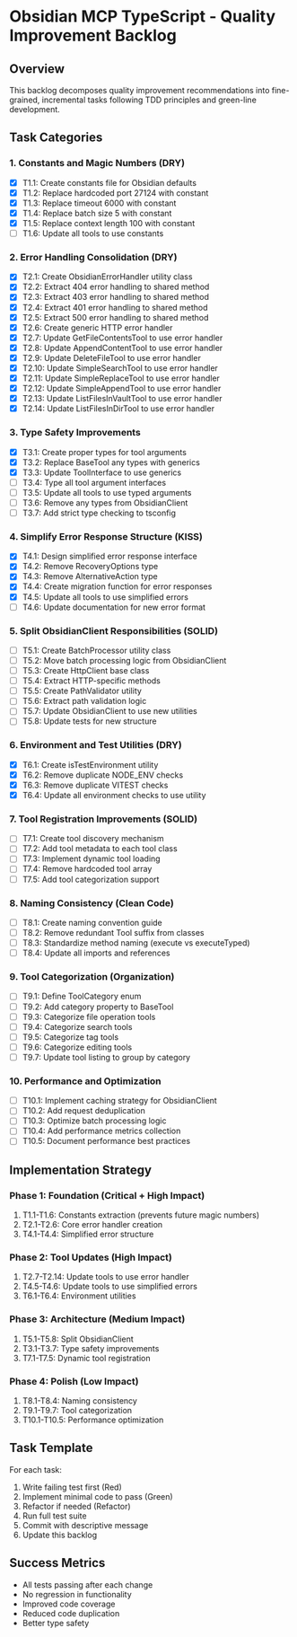 # Obsidian MCP TypeScript - Quality Improvement Backlog

## Overview
This backlog decomposes quality improvement recommendations into fine-grained, incremental tasks following TDD principles and green-line development.

## Task Categories

### 1. Constants and Magic Numbers (DRY)
- [x] T1.1: Create constants file for Obsidian defaults
- [x] T1.2: Replace hardcoded port 27124 with constant
- [x] T1.3: Replace timeout 6000 with constant
- [x] T1.4: Replace batch size 5 with constant
- [x] T1.5: Replace context length 100 with constant
- [ ] T1.6: Update all tools to use constants

### 2. Error Handling Consolidation (DRY)
- [x] T2.1: Create ObsidianErrorHandler utility class
- [x] T2.2: Extract 404 error handling to shared method
- [x] T2.3: Extract 403 error handling to shared method
- [x] T2.4: Extract 401 error handling to shared method
- [x] T2.5: Extract 500 error handling to shared method
- [x] T2.6: Create generic HTTP error handler
- [x] T2.7: Update GetFileContentsTool to use error handler
- [x] T2.8: Update AppendContentTool to use error handler
- [x] T2.9: Update DeleteFileTool to use error handler
- [x] T2.10: Update SimpleSearchTool to use error handler
- [x] T2.11: Update SimpleReplaceTool to use error handler
- [x] T2.12: Update SimpleAppendTool to use error handler
- [x] T2.13: Update ListFilesInVaultTool to use error handler
- [x] T2.14: Update ListFilesInDirTool to use error handler

### 3. Type Safety Improvements
- [x] T3.1: Create proper types for tool arguments
- [x] T3.2: Replace BaseTool any types with generics
- [x] T3.3: Update ToolInterface to use generics
- [ ] T3.4: Type all tool argument interfaces
- [ ] T3.5: Update all tools to use typed arguments
- [ ] T3.6: Remove any types from ObsidianClient
- [ ] T3.7: Add strict type checking to tsconfig

### 4. Simplify Error Response Structure (KISS)
- [x] T4.1: Design simplified error response interface
- [x] T4.2: Remove RecoveryOptions type
- [x] T4.3: Remove AlternativeAction type
- [x] T4.4: Create migration function for error responses
- [x] T4.5: Update all tools to use simplified errors
- [ ] T4.6: Update documentation for new error format

### 5. Split ObsidianClient Responsibilities (SOLID)
- [ ] T5.1: Create BatchProcessor utility class
- [ ] T5.2: Move batch processing logic from ObsidianClient
- [ ] T5.3: Create HttpClient base class
- [ ] T5.4: Extract HTTP-specific methods
- [ ] T5.5: Create PathValidator utility
- [ ] T5.6: Extract path validation logic
- [ ] T5.7: Update ObsidianClient to use new utilities
- [ ] T5.8: Update tests for new structure

### 6. Environment and Test Utilities (DRY)
- [x] T6.1: Create isTestEnvironment utility
- [x] T6.2: Remove duplicate NODE_ENV checks
- [x] T6.3: Remove duplicate VITEST checks
- [x] T6.4: Update all environment checks to use utility

### 7. Tool Registration Improvements (SOLID)
- [ ] T7.1: Create tool discovery mechanism
- [ ] T7.2: Add tool metadata to each tool class
- [ ] T7.3: Implement dynamic tool loading
- [ ] T7.4: Remove hardcoded tool array
- [ ] T7.5: Add tool categorization support

### 8. Naming Consistency (Clean Code)
- [ ] T8.1: Create naming convention guide
- [ ] T8.2: Remove redundant Tool suffix from classes
- [ ] T8.3: Standardize method naming (execute vs executeTyped)
- [ ] T8.4: Update all imports and references

### 9. Tool Categorization (Organization)
- [ ] T9.1: Define ToolCategory enum
- [ ] T9.2: Add category property to BaseTool
- [ ] T9.3: Categorize file operation tools
- [ ] T9.4: Categorize search tools
- [ ] T9.5: Categorize tag tools
- [ ] T9.6: Categorize editing tools
- [ ] T9.7: Update tool listing to group by category

### 10. Performance and Optimization
- [ ] T10.1: Implement caching strategy for ObsidianClient
- [ ] T10.2: Add request deduplication
- [ ] T10.3: Optimize batch processing logic
- [ ] T10.4: Add performance metrics collection
- [ ] T10.5: Document performance best practices

## Implementation Strategy

### Phase 1: Foundation (Critical + High Impact)
1. T1.1-T1.6: Constants extraction (prevents future magic numbers)
2. T2.1-T2.6: Core error handler creation
3. T4.1-T4.4: Simplified error structure

### Phase 2: Tool Updates (High Impact)
1. T2.7-T2.14: Update tools to use error handler
2. T4.5-T4.6: Update tools to use simplified errors
3. T6.1-T6.4: Environment utilities

### Phase 3: Architecture (Medium Impact)
1. T5.1-T5.8: Split ObsidianClient
2. T3.1-T3.7: Type safety improvements
3. T7.1-T7.5: Dynamic tool registration

### Phase 4: Polish (Low Impact)
1. T8.1-T8.4: Naming consistency
2. T9.1-T9.7: Tool categorization
3. T10.1-T10.5: Performance optimization

## Task Template

For each task:
1. Write failing test first (Red)
2. Implement minimal code to pass (Green)
3. Refactor if needed (Refactor)
4. Run full test suite
5. Commit with descriptive message
6. Update this backlog

## Success Metrics
- All tests passing after each change
- No regression in functionality
- Improved code coverage
- Reduced code duplication
- Better type safety
